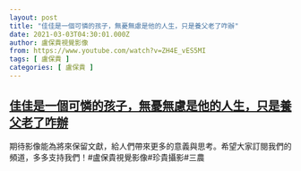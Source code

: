 ```yaml
---
layout: post
title: "佳佳是一個可憐的孩子，無憂無慮是他的人生，只是養父老了咋辦"
date: 2021-03-03T04:30:01.000Z
author: 盧保貴視覺影像
from: https://www.youtube.com/watch?v=ZH4E_vES5MI
tags: [ 盧保貴 ]
categories: [ 盧保貴 ]
---
```

<!--1614745801000-->
[佳佳是一個可憐的孩子，無憂無慮是他的人生，只是養父老了咋辦](https://www.youtube.com/watch?v=ZH4E_vES5MI)
------

<div>
期待影像能為將來保留文獻，給人們帶來更多的意義與思考。希望大家訂閱我們的頻道，多多支持我們！#盧保貴視覺影像#珍貴攝影#三農
</div>
